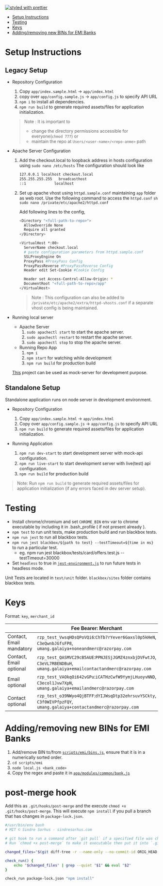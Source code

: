 [![styled with prettier](https://img.shields.io/badge/styled_with-prettier-ff69b4.svg)](https://github.com/prettier/prettier)

- [Setup Instructions](#setup-instructions)
- [Testing](#testing)
- [Keys](#keys)
- [Adding/removing new BINs for EMI Banks](#adding/removing-new-bins-for-emi-banks)

# Setup Instructions

## Legacy Setup

- Repository Configuration

  1. Copy `app/index.sample.html` -> `app/index.html`
  1. copy over `app/config.sample.js` -> `app/config.js` to specify API URL
  1. `npm i` to install all dependencies.
  1. `npm run build` to generate required assets/files for application initialization.

  > Note : It is important to
  >
  > - change the directory permissions accessible for everyone(`chmod 777`)
  >   or
  > - maintain the repo at `Users/<user-name>/<repo-anme>` path

- Apache Server Configuration

  1.  Add the checkout.local to loopback address in hosts configuration using `sudo nano /etc/hosts`
      The configuration should look like
      ```sh
      127.0.0.1	localhost checkout.local
      255.255.255.255	broadcasthost
      ::1             localhost
      ```
  1.  Set up apache vhost using `httpd.sample.conf` maintaining `app` folder as web root.
      Use the following command to access the `httpd.conf`
      `sh sudo nano /private/etc/apache2/httpd.conf`

      Add following lines to the config,

      ```sh
      <Directory "<full-path-to-repo>">
        AllowOverride None
        Require all granted
      </Directory>

      <VirtualHost *:80>
        ServerName checkout.local
        # paste configuration parameters from httpd.sample.conf
        SSLProxyEngine On
        ProxyPass #ProxyPass Config
        ProxyPassReverse #ProxyPassReverse Config
        Header edit Set-Cookie #Cookie Config

        Header set Access-Control-Allow-Origin: *
        DocumentRoot "<full-path-to-repo>/app"
      </VirtualHost>
      ```

      > Note : This configuration can also be added to `/private/etc/apache2/extra/httpd-vhosts.conf` if a separate vhost config is being maintained.

- Running local server

  - Apache Server
    1. `sudo apachectl start` to start the apache server.
    1. `sudo apachectl restart` to restart the apache server.
    1. `sudo apachectl stop` to stop the apache server.
  - Running Repo App
    1. `npm i`
    1. `npm start` for watching while development
    1. `npm run build` for production build

  [This](https://github.com/razorpay/armory/tree/master/checkout-utils/mock-api) project can be used as mock-server for development purpose.

## Standalone Setup

Standalone application runs on node server in development environment.

- Repository Configuration

  1. Copy `app/index.sample.html` -> `app/index.html`
  1. Copy over `app/config.sample.js` -> `app/config.js` to specify API URL
  1. `npm run build` to generate required assets/files for application initialization.

- Running Application

  1. `npm run dev-start` to start development server with mock-api configuration.
  1. `npm run live-start` to start development server with live(test) api configuration.
  1. `npm run build` for production build

> Note: Run `npm run build` to generate required assets/files for application initialization (if any errors faced in dev server setup).

# Testing

- Install chrome/chromium and set `CHROME_BIN` env var to chrome executable by including it in .bash_profile ( if not present already ).
- `npm test` to run unit tests, make production build and run blackbox tests.
- `npm run jest` to run all blackbox tests.
- `npm run jest blackbox/${path to test} --testTimeout=${time in ms}` to run a particular test.
  - eg. npm run jest blackbox/tests/card/offers.test.js --testTimeout=30000
- Set `headless` to true in [`jest-environment.js`](blackbox/jest-environment.js) to run future tests in headless mode.

Unit Tests are located in `test/unit` folder. `blackbox/sites` folder contains blackbox tests.

# Keys

Format: `key`, `merchant_id`

|                          | Fee Bearer: Merchant                                                                                                     | Fee Bearer: Customer                                                                                                     |
| ------------------------ | ------------------------------------------------------------------------------------------------------------------------ | ------------------------------------------------------------------------------------------------------------------------ |
| Contact, Email mandatory | `rzp_test_VwsqHDsQPoVQi6`:`ChTb7rYever6Gaxsl0p5kHeN`, `C3eQwnbJGfsFP8`, `umang.galaiya+noneandmerc@razorpay.com`         | `rzp_test_BlUXikp98tvz4X`:`2gMzaeeKghLaSAs14H88XDoE`, `C3eojP6wt8Eg6t`, `umang.galaiya+noneandcust@razorpay.com`         |
| Contact, Email optional  | `rzp_test_QASMVC29cB5AUE`:`PPNJESjJGMZ4znxbjDVFwtJO`, `C3eVL7RBENDBuH`, `umang.galaiya+emailcontactandmerc@razorpay.com` | `rzp_test_HgCXAu6Ope0ezo`:`9ltnZhFUbb5fY8YRQzWofFXO`, `C3erKWTHygzR3Q`, `umang.galaiya+emailcontactandcust@razorpay.com` |
| Email optional           | `rzp_test_VAOkqOi642vGPu`:`iCATHzCwfW9YymjLHuoyvNND`, `C3ecol1Jvw7XpN`, `umang.galaiya+emailandmerc@razorpay.com`        | `rzp_test_rwcT7PeB3oKbmZ`:`KnyaaoZnQ1QtMwPLohpqYU3m`, `C3eyAbbHaNI4r8`, `umang.galaiya+emailandcust@razorpay.com`        |
| Contact optional         | `rzp_test_o39NWyo4QjBTFF`:`dYIJWsqDtp32ehrsuvYSCkty`, `C3f0WIVPfpzFQY`, `umang.galaiya+contactandmerc@razorpay.com`      | `rzp_test_w8HHg0qnClyj31`:`xtKzDTnkBpUXQVucKBHNhjAJ`, `C3f2I0QjbSUDjU`, `umang.galaiya+contactandcust@razorpay.com`      |

# Adding/removing new BINs for EMI Banks

1. Add/remove BIN to/from [`scripts/emi/bins.js`](scripts/emi/bins.js), ensure that it is in a numerically sorted order.
2. `cd scripts/emi`
3. `node local.js <bank_code>`
4. Copy the regex and paste it in [`app/modules/common/bank.js`](app/modules/common/bank.js)

# post-merge hook

Add this as `.git/hooks/post-merge` and the execute `chmod +x .git/hooks/post-merge`. This will execute `npm install` if you pull a branch that has changes in `package-lock.json`.

```sh
#/usr/bin/env bash
# MIT © Sindre Sorhus - sindresorhus.com

# git hook to run a command after `git pull` if a specified file was changed
# Run `chmod +x post-merge` to make it executable then put it into `.git/hooks/`.

changed_files="$(git diff-tree -r --name-only --no-commit-id ORIG_HEAD HEAD)"

check_run() {
	echo "$changed_files" | grep --quiet "$1" && eval "$2"
}

check_run package-lock.json "npm install"
```
